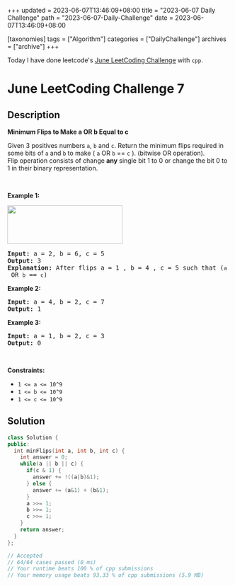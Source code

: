 +++
updated = 2023-06-07T13:46:09+08:00
title = "2023-06-07 Daily Challenge"
path = "2023-06-07-Daily-Challenge"
date = 2023-06-07T13:46:09+08:00

[taxonomies]
tags = ["Algorithm"]
categories = ["DailyChallenge"]
archives = ["archive"]
+++

Today I have done leetcode's [June LeetCoding Challenge](https://leetcode.com/problems/minimum-flips-to-make-a-or-b-equal-to-c/) with `cpp`.

<!-- more -->

# June LeetCoding Challenge 7

## Description

**Minimum Flips to Make a OR b Equal to c**

<p>Given 3 positives numbers <code>a</code>, <code>b</code> and <code>c</code>. Return the minimum flips required in some bits of <code>a</code> and <code>b</code> to make (&nbsp;<code>a</code> OR <code>b</code> == <code>c</code>&nbsp;). (bitwise OR operation).<br />
Flip operation&nbsp;consists of change&nbsp;<strong>any</strong>&nbsp;single bit 1 to 0 or change the bit 0 to 1&nbsp;in their binary representation.</p>

<p>&nbsp;</p>
<p><strong class="example">Example 1:</strong></p>

<p><img alt="" src="https://assets.leetcode.com/uploads/2020/01/06/sample_3_1676.png" style="width: 260px; height: 87px;" /></p>

<pre>
<strong>Input:</strong> a = 2, b = 6, c = 5
<strong>Output:</strong> 3
<strong>Explanation: </strong>After flips a = 1 , b = 4 , c = 5 such that (<code>a</code> OR <code>b</code> == <code>c</code>)</pre>

<p><strong class="example">Example 2:</strong></p>

<pre>
<strong>Input:</strong> a = 4, b = 2, c = 7
<strong>Output:</strong> 1
</pre>

<p><strong class="example">Example 3:</strong></p>

<pre>
<strong>Input:</strong> a = 1, b = 2, c = 3
<strong>Output:</strong> 0
</pre>

<p>&nbsp;</p>
<p><strong>Constraints:</strong></p>

<ul>
	<li><code>1 &lt;= a &lt;= 10^9</code></li>
	<li><code>1 &lt;= b&nbsp;&lt;= 10^9</code></li>
	<li><code>1 &lt;= c&nbsp;&lt;= 10^9</code></li>
</ul>

## Solution

``` cpp
class Solution {
public:
  int minFlips(int a, int b, int c) {
    int answer = 0;
    while(a || b || c) {
      if(c & 1) {
        answer += !((a|b)&1);
      } else {
        answer += (a&1) + (b&1);
      }
      a >>= 1;
      b >>= 1;
      c >>= 1;
    }
    return answer;
  }
};

// Accepted
// 64/64 cases passed (0 ms)
// Your runtime beats 100 % of cpp submissions
// Your memory usage beats 93.33 % of cpp submissions (5.9 MB)
```
